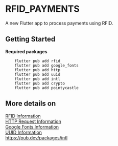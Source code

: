 # RFID_PAYMENTS

A new Flutter app to process payments using RFID.

## Getting Started

**Required packages**
```
    flutter pub add rfid
    flutter pub add google_fonts
    flutter pub add http
    flutter pub add uuid
    flutter pub add intl
    flutter pub add crypto
    flutter pub add pointycastle
```

<h2>More details on </h2>

[RFID Information](https://pub.dev/packages/rfid/example)<br>
[HTTP Request Information](https://pub.dev/packages/http/example)<br>
[Google Fonts Information](https://pub.dev/packages/google_fonts/example)<br>
[UUID Information](https://pub.dev/packages/uuid/example)<br>
https://pub.dev/packages/intl

